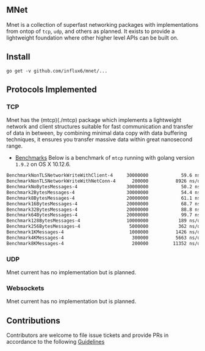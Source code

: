 MNet
------
Mnet is a collection of superfast networking packages with implementations from ontop of `tcp`, `udp`, and others as planned. It exists to provide a lightweight foundation where other higher level APIs can 
be built on.

## Install

```
go get -v github.com/influx6/mnet/...
```

## Protocols Implemented

### TCP

Mnet has the (mtcp)(./mtcp) package which implements a lightweight network and client structures suitable for fast communication and transfer of data in between, by combining minimal data copy
with data buffering techniques, it ensures you transfer massive data within great nanosecond range.

- [Benchmarks](./mtcp/benchmark.txt)
Below is a benchmark of `mtcp` running with golang version `1.9.2` on OS X 10.12.6.

```bash
BenchmarkNonTLSNetworkWriteWithClient-4    	30000000	        59.6 ns/op	 134.24 MB/s	
BenchmarkNonTLSNetworkWriteWithNetConn-4   	  200000	      8926 ns/op	   0.90 MB/s	 
BenchmarkNoBytesMessages-4                 	30000000	        50.2 ns/op	  79.67 MB/s	
Benchmark2BytesMessages-4                  	30000000	        54.4 ns/op	 110.38 MB/s	
Benchmark8BytesMessages-4                  	20000000	        61.1 ns/op	 196.44 MB/s	
Benchmark16BytesMessages-4                 	20000000	        68.7 ns/op	 290.99 MB/s	
Benchmark32BytesMessages-4                 	20000000	        88.8 ns/op	 405.52 MB/s	
Benchmark64BytesMessages-4                 	20000000	        99.7 ns/op	 682.32 MB/s	
Benchmark128BytesMessages-4                	10000000	       189 ns/op	 698.30 MB/s	
Benchmark256BytesMessages-4                	 5000000	       362 ns/op	 717.96 MB/s	
Benchmark1KMessages-4                      	 1000000	      1426 ns/op	 720.77 MB/s	
Benchmark4KMessages-4                      	  300000	      5663 ns/op	 723.95 MB/s	
Benchmark8KMessages-4                      	  200000	     11352 ns/op	 721.96 MB/s	1 B/op
````


### UDP

Mnet current has no implementation but is planned.

### Websockets

Mnet current has no implementation but is planned.



## Contributions

Contributors are welcome to file issue tickets and provide PRs in accordance to the following [Guidelines](./contrib.md)